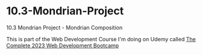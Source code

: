 # 10.3-Mondrian-Project
10.3 Mondrian Project - Mondrian Composition

This is part of the Web Development Course I'm doing on Udemy called 
<a href="https://www.udemy.com/share/1013gG3@oEFwo2zzA9xSOZHevl5uHNUHxTBY0-3iEEO-O1puZUcfRauCTVnv9xFtLF1v-bbF"> The Complete 2023 Web Development Bootcamp</a>
